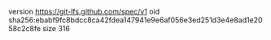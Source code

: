 version https://git-lfs.github.com/spec/v1
oid sha256:ebabf9fc8bdcc8ca42fdea147941e9e6af056e3ed251d3e4e8ad1e2058c2c8fe
size 316
